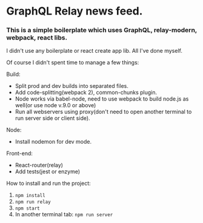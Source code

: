 # GraphQL Relay news feed.

### This is a simple boilerplate which uses GraphQL, relay-modern, webpack, react libs.

I didn't use any boilerplate or react create app lib. All I've done myself.

Of course I didn't spent time to manage a few things:

Build:
- Split prod and dev builds into separated files.
- Add code-splitting(webpack 2), common-chunks plugin.
- Node works via babel-node, need to use webpack to build node.js as well(or use node v.9.0 or above)
- Run all webservers using proxy(don't need to open another terminal to run server side or client side).

Node:
- Install nodemon for dev mode.

Front-end:
- React-router(relay)
- Add tests(jest or enzyme)

How to install and run the project:
1. `npm install`
2. `npm run relay`
3. `npm start`
4. In another terminal tab: `npm run server`